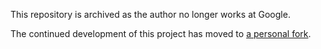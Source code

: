This repository is archived as the author no longer works at Google.

The continued development of this project has moved to [a personal fork](https://github.com/RReverser/wasm-bindgen-rayon).

